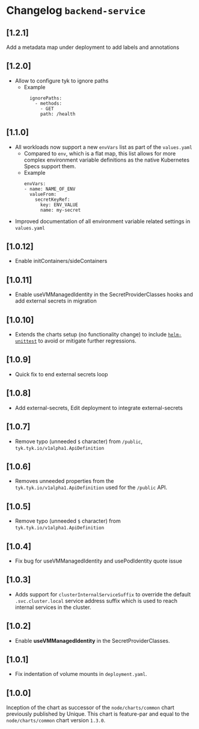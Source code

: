 # Changelog `backend-service`

## [1.2.1]
Add a metadata map under deployment to add labels and annotations

## [1.2.0]
- Allow to configure tyk to ignore paths
    + Example
      ```
        ignorePaths:
          - methods:
            - GET
            path: /health
      ```

## [1.1.0]
- All workloads now support a new `envVars` list as part of the `values.yaml`
    + Compared to `env`, which is a flat map, this list allows for more complex environment variable definitions as the native Kubernetes Specs support them.
    + Example
      ```
      envVars:
      - name: NAME_OF_ENV
        valueFrom:
          secretKeyRef:
            key: ENV_VALUE
            name: my-secret
      ```
- Improved documentation of all environment variable related settings in `values.yaml`

## [1.0.12]
- Enable initContainers/sideContainers

## [1.0.11]
- Enable useVMManagedIdentity in the SecretProviderClasses hooks and add external secrets in migration

## [1.0.10]
- Extends the charts setup (no functionality change) to include [`helm-unittest`](https://github.com/helm-unittest/helm-unittest) to avoid or mitigate further regressions.

## [1.0.9]
- Quick fix to end external secrets loop

## [1.0.8]
- Add external-secrets, Edit deployment to integrate external-secrets

## [1.0.7]
- Remove typo (unneeded `$` character) from `/public`, `tyk.tyk.io/v1alpha1.ApiDefinition`

## [1.0.6]
- Removes unneeded properties from the `tyk.tyk.io/v1alpha1.ApiDefinition` used for the `/public` API.

## [1.0.5]
- Remove typo (unneeded `$` character) from `tyk.tyk.io/v1alpha1.ApiDefinition`

## [1.0.4]
- Fix bug for useVMManagedIdentity and usePodIdentity quote issue

## [1.0.3]
- Adds support for `clusterInternalServiceSuffix` to override the default `.svc.cluster.local` service address suffix which is used to reach internal services in the cluster.

## [1.0.2]
- Enable **useVMManagedIdentity** in the SecretProviderClasses.

## [1.0.1]
- Fix indentation of volume mounts in `deployment.yaml`.

## [1.0.0]
Inception of the chart as successor of the `node/charts/common` chart previously published by Unique.
This chart is feature-par and equal to the `node/charts/common` chart version `1.3.0`.
